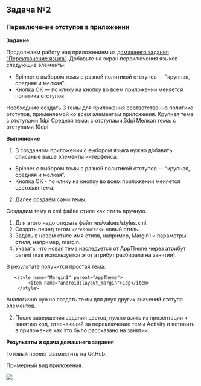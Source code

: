 ## Задача №2
### Переключение отступов в приложении


**Задание:**

Продолжаем работу над приложением из [домашнего задания “Переключение языка”](https://github.com/netology-code/and-homeworks/tree/master/3.3.AppResources/3.3.2). Добавьте на экран переключения языков следующие элементы: 

* Spinner с выбором темы с разной политикой отступов — “крупная, средняя и мелкая”. 
* Кнопка ОК — по клику на кнопку во всем приложении меняется политика отступов. 

Необходимо создать 3 темы для приложения соответственно политике отступов, применяемой ко всем элементам приложения. 
Крупная тема: с отступами 1dpi
Средняя тема: с отступами 3dpi
Мелкая тема: с отступами 10dpi


**Выполнение**

1. В созданном приложении с выбором языка нужно добавить описаные выше элементы интерфейса:
* Spinner с выбором темы с разной политикой отступов — “крупная, средняя и мелкая”.
* Кнопка ОК - по клику на кнопку во всем приложении меняется цветовая тема. 

2. Далее создаём сами темы.


Создадим тему в xml файле стиле как стиль вручную.

1. Для этого надо открыть файл res/values/styles.xml.
2. Создать перед тегом `</resources>` новый стиль.
3. Задать в новом стиле имя стиля, например, Margin1 и параметры стиля, например, margin.
4. Указать, что новая тема наследуется от AppTheme через атрибут parent (как используется этот атрибут разбирали на занятии).


В результате получится простая тема:
```
   <style name="Margin1" parent="AppTheme">
        <item name="android:layout_margin">1dp</item>
    </style>
```

Аналогично нужно создать темы для двух других значений отступа элементов.



2. После завершения задания цветов, нужно взять из презентации к занятию код, отвечающий за переключение темы Activity и вставить в приложение как это было рассказано на занятии.



**Результаты и сдача домашнего задания**

Готовый проект разместить на GitHub.

Примерный вид приложения.


![](https://i.imgur.com/dVE1fPm.jpg)

